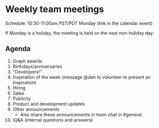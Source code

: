 # Weekly team meetings

Schedule: 10:30-11:00am PST/PDT Monday (link in the calendar event)

If Monday is a holiday, the meeting is held on the next non-holiday day.

## Agenda

1.  Graph awards
1.  Birthdays/anniversaries
1.  "Developers!"
1.  Inspiration of the week (message @dan to volunteer to present an inspiration)
1.  Hiring
1.  Sales
1.  Publicity
1.  Product and development updates
1.  Other announcements
    - Also share these announcements in team chat in #general.
1.  IQ&A (internal questions and answers)

